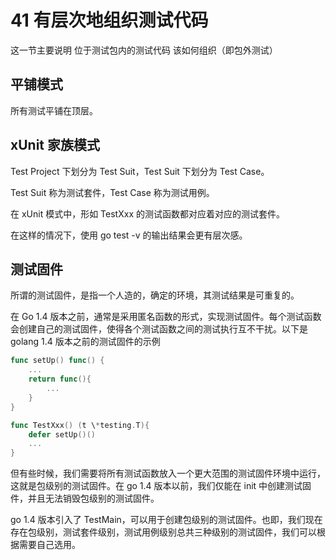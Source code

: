# 41 有层次地组织测试代码

这一节主要说明 位于测试包内的测试代码 该如何组织（即包外测试）

## 平铺模式

所有测试平铺在顶层。

## xUnit 家族模式

Test Project 下划分为 Test Suit，Test Suit 下划分为 Test Case。

Test Suit 称为测试套件，Test Case 称为测试用例。

在 xUnit 模式中，形如 TestXxx 的测试函数都对应着对应的测试套件。

在这样的情况下，使用 go test -v 的输出结果会更有层次感。

## 测试固件

所谓的测试固件，是指一个人造的，确定的环境，其测试结果是可重复的。

在 Go 1.4 版本之前，通常是采用匿名函数的形式，实现测试固件。每个测试函数会创建自己的测试固件，使得各个测试函数之间的测试执行互不干扰。以下是 golang 1.4 版本之前的测试固件的示例

```go
func setUp() func() {
	...
	return func(){
		...
	}
}

func TestXxx() (t \*testing.T){
	defer setUp()()
	...
}
```

但有些时候，我们需要将所有测试函数放入一个更大范围的测试固件环境中运行，这就是包级别的测试固件。在 go 1.4 版本以前，我们仅能在 init 中创建测试固件，并且无法销毁包级别的测试固件。

go 1.4 版本引入了 TestMain，可以用于创建包级别的测试固件。也即，我们现在存在包级别，测试套件级别，测试用例级别总共三种级别的测试固件，我们可以根据需要自己选用。
